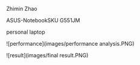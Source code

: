 Zhimin Zhao

ASUS-NotebookSKU G551JM

personal laptop

![performance](images/performance analysis.PNG)

![result](images/final result.PNG)
